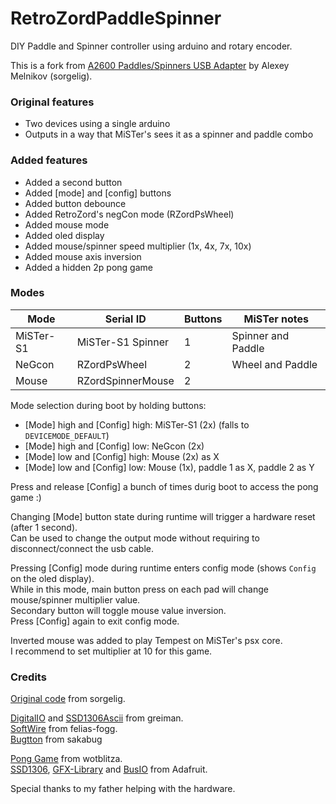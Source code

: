# RetroZordPaddleSpinner
DIY Paddle and Spinner controller using arduino and rotary encoder.

This is a fork from [A2600 Paddles/Spinners USB Adapter](https://github.com/MiSTer-devel/Retro-Controllers-USB-MiSTer/blob/master/PaddleTwoControllersUSB/) by Alexey Melnikov (sorgelig).

### Original features

- Two devices using a single arduino
- Outputs in a way that MiSTer's sees it as a spinner and paddle combo

### Added features

- Added a second button
- Added [mode] and [config] buttons
- Added button debounce
- Added RetroZord's negCon mode (RZordPsWheel)
- Added mouse mode
- Added oled display
- Added mouse/spinner speed multiplier (1x, 4x, 7x, 10x)
- Added mouse axis inversion
- Added a hidden 2p pong game

### Modes

| Mode      | Serial ID         | Buttons |  MiSTer notes      |
|-----------|-------------------|---------|--------------------|
| MiSTer-S1 | MiSTer-S1 Spinner | 1       | Spinner and Paddle |
| NeGcon    | RZordPsWheel      | 2       | Wheel and Paddle   |
| Mouse     | RZordSpinnerMouse | 2       |                    |


Mode selection during boot by holding buttons:
- [Mode] high and [Config] high: MiSTer-S1 (2x) (falls to `DEVICEMODE_DEFAULT`)
- [Mode] high and [Config] low: NeGcon (2x)
- [Mode] low and [Config] high: Mouse (2x) as X
- [Mode] low and [Config] low: Mouse (1x), paddle 1 as X, paddle 2 as Y

Press and release [Config] a bunch of times durig boot to access the pong game :)

Changing [Mode] button state during runtime will trigger a hardware reset (after 1 second).<br/>
Can be used to change the output mode without requiring to disconnect/connect the usb cable.

Pressing [Config] mode during runtime enters config mode (shows `Config` on the oled display).<br/>
While in this mode, main button press on each pad will change mouse/spinner multiplier value.<br/>
Secondary button will toggle mouse value inversion.<br/>
Press [Config] again to exit config mode.

Inverted mouse was added to play Tempest on MiSTer's psx core.<br/>
I recommend to set multiplier at 10 for this game.


### Credits

[Original code](https://github.com/MiSTer-devel/Retro-Controllers-USB-MiSTer/blob/master/PaddleTwoControllersUSB/) from sorgelig.

[DigitalIO](https://github.com/greiman/DigitalIO) and [SSD1306Ascii](https://github.com/greiman/SSD1306Ascii) from greiman.<br/>
[SoftWire](https://github.com/felias-fogg/SoftI2CMaster) from felias-fogg.<br/>
[Bugtton](https://github.com/sakabug/Bugtton) from sakabug<br/>

[Pong Game](https://create.arduino.cc/projecthub/wotblitza/pong-with-oled-ssd1306-joystick-and-buzzer-58c423) from wotblitza.<br/>
[SSD1306](https://github.com/adafruit/Adafruit_SSD1306), [GFX-Library](https://github.com/adafruit/Adafruit-GFX-Library) and [BusIO](https://github.com/adafruit/Adafruit_BusIO) from Adafruit.

Special thanks to my father helping with the hardware.
